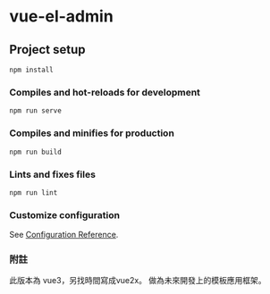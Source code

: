 # vue-el-admin

## Project setup
```
npm install
```

### Compiles and hot-reloads for development
```
npm run serve
```

### Compiles and minifies for production
```
npm run build
```

### Lints and fixes files
```
npm run lint
```

### Customize configuration
See [Configuration Reference](https://cli.vuejs.org/config/).


### 附註
此版本為 vue3，另找時間寫成vue2x。
做為未來開發上的模板應用框架。